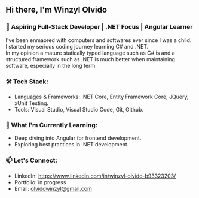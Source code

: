 ## Hi there, I'm Winzyl Olvido

### 🌟 Aspiring Full-Stack Developer | .NET Focus | Angular Learner
I've been enmaored with computers and softwares ever since I was a child.  
I started my serious coding journey learning C# and .NET.  
In my opinion a mature statically typed language such as C# is and a structured framework such as .NET is much better when maintaining software, especially in the long term.  

### 🛠️ Tech Stack:
- Languages & Frameworks: .NET Core, Entity Framework Core, JQuery, xUnit Testing.  
- Tools: Visual Studio, Visual Studio Code, Git, Github.

### 🌱 What I'm Currently Learning:
- Deep diving into Angular for frontend development.  
- Exploring best practices in .NET development.

### 📫 Let's Connect:
- LinkedIn: https://www.linkedin.com/in/winzyl-olvido-b93323203/  
- Portfolio: in progress  
- Email: olvidowinzyl@gmail.com  
<!--
**wolvido/wolvido** is a ✨ _special_ ✨ repository because its `README.md` (this file) appears on your GitHub profile.

Here are some ideas to get you started:

- 🔭 I’m currently working on ...
- 🌱 I’m currently learning ...
- 👯 I’m looking to collaborate on ...
- 🤔 I’m looking for help with ...
- 💬 Ask me about ...
- 📫 How to reach me: ...
- 😄 Pronouns: ...
- ⚡ Fun fact: ...
-->
